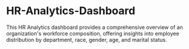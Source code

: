 # HR-Analytics-Dashboard
This HR Analytics dashboard provides a comprehensive overview of an organization's workforce composition, offering insights into employee distribution by department, race, gender, age, and marital status.
